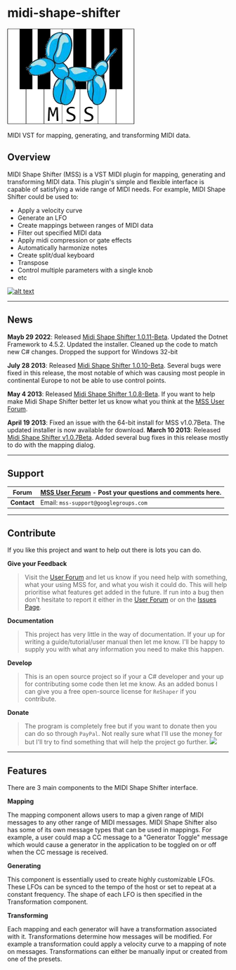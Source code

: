 # midi-shape-shifter

![logo](https://github.com/aminya/midi-shape-shifter/raw/master/Graphics/Logo/MSS%20Logo%20Balloon%20-%20Square.png)

MIDI VST for mapping, generating, and transforming MIDI data.

## Overview

MIDI Shape Shifter (MSS) is a VST MIDI plugin for mapping, generating and transforming MIDI data. This plugin's simple and flexible interface is capable of satisfying a wide range of MIDI needs. For example, MIDI Shape Shifter could be used to:

* Apply a velocity curve
* Generate an LFO
* Create mappings between ranges of MIDI data
* Filter out specified MIDI data
* Apply midi compression or gate effects
* Automatically harmonize notes
* Create split/dual keyboard
* Transpose
* Control multiple parameters with a single knob
* etc

[![alt text](http://img.youtube.com/vi/B8kptILs7vw/0.jpg)](http://www.youtube.com/watch?v=B8kptILs7vw)
___

## News

**Mayb 29 2022**: Released [Midi Shape Shifter 1.0.11-Beta](). Updated the Dotnet Framework to 4.5.2. Updated the installer. Cleaned up the code to match new C# changes. Dropped the support for Windows 32-bit

**July 28 2013**: Released [Midi Shape Shifter 1.0.10-Beta](http://code.google.com/p/midi-shape-shifter/downloads/list). Several bugs were fixed in this release, the most notable of which was causing most people in continental Europe to not be able to use control points.

**May 4 2013**: Released [Midi Shape Shifter 1.0.8-Beta](http://code.google.com/p/midi-shape-shifter/downloads/list). If you want to help make Midi Shape Shifter better let us know what you think at the [MSS User Forum](https://groups.google.com/d/forum/midi-shape-shifter).

**April 19 2013**: Fixed an issue with the 64-bit install for MSS v1.0.7Beta. The updated installer is now available for download. **March 10 2013**: Released [Midi Shape Shifter v1.0.7Beta](http://code.google.com/p/midi-shape-shifter/downloads/detail?name=MSS%20Installer%20v1.0.7Beta.exe). Added several bug fixes in this release mostly to do with the mapping dialog.

___

## Support

| **Forum**  | [MSS User Forum](https://groups.google.com/d/forum/midi-shape-shifter) - Post your questions and comments here.  |
|---|---|
|  **Contact**  | Email: `mss-support@googlegroups.com`  |

___

## Contribute

If you like this project and want to help out there is lots you can do.

**Give your Feedback**

> Visit the [User Forum](https://groups.google.com/d/forum/midi-shape-shifter) and let us know if you need help with something, what your using MSS for, and what you wish it could do. This will help prioritise what features get added in the future. If run into a bug then don't hesitate to report it either in the [User Forum](https://groups.google.com/d/forum/midi-shape-shifter) or on the [Issues Page](http://code.google.com/p/midi-shape-shifter/issues/list).

**Documentation**

> This project has very little in the way of documentation. If your up for writing a guide/tutorial/user manual then let me know. I'll be happy to supply you with what any information you need to make this happen.

**Develop**

> This is an open source project so if your a C# developer and your up for contributing some code then let me know. As an added bonus I can give you a free open-source license for `ReShaper` if you contribute.

**Donate**

> The program is completely free but if you want to donate then you can do so through `PayPal`. Not really sure what I'll use the money for but I'll try to find something that will help the project go further. [![](https://dl.dropboxusercontent.com/u/20066539/Images/MSS/btn_donate_LG.gif)](https://www.paypal.com/cgi-bin/webscr?cmd=_donations&business=F6BUMTQGTUMDU&lc=US&item_name=MIDI%20Shape%20Shifter&currency_code=USD&bn=PP%2dDonationsBF%3abtn_donateCC_LG%2egif%3aNonHosted)

___

## Features

There are 3 main components to the MIDI Shape Shifter interface.

**Mapping**

The mapping component allows users to map a given range of MIDI messages to any other range of MIDI messages. MIDI Shape Shifter also has some of its own message types that can be used in mappings. For example, a user could map a CC message to a "Generator Toggle" message which would cause a generator in the application to be toggled on or off when the CC message is received.

**Generating**

This component is essentially used to create highly customizable LFOs. These LFOs can be synced to the tempo of the host or set to repeat at a constant frequency. The shape of each LFO is then specified in the Transformation component.

**Transforming**

Each mapping and each generator will have a transformation associated with it. Transformations determine how messages will be modified. For example a transformation could apply a velocity curve to a mapping of note on messages. Transformations can either be manually input or created from one of the presets.

